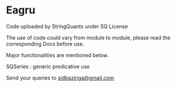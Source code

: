 # Eagru
Code uploaded by StringQuants under SQ License

The use of code could vary from module to module, please read the corresponding Docs before use.

Major functionalities are mentioned below.

SQSeries : generic predicative use

Send your queries to sidbazinga@gmail.com
